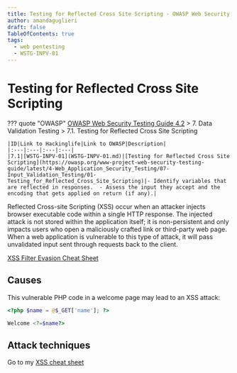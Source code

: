 ```yaml
---
title: Testing for Reflected Cross Site Scripting - OWASP Web Security Testing Guide 
author: amandaguglieri
draft: false
TableOfContents: true
tags:
  - web pentesting
  - WSTG-INPV-01
---
```




# Testing for Reflected Cross Site Scripting

??? quote "OWASP"
	[OWASP Web Security Testing Guide 4.2](index.md) > 7. Data Validation Testing > 7.1. Testing for Reflected Cross Site Scripting

	|ID|Link to Hackinglife|Link to OWASP|Description|
	|:---|:---|:---|:---|
	|7.1|[WSTG-INPV-01](WSTG-INPV-01.md)|[Testing for Reflected Cross Site Scripting](https://owasp.org/www-project-web-security-testing-guide/latest/4-Web_Application_Security_Testing/07-Input_Validation_Testing/01-Testing_for_Reflected_Cross_Site_Scripting)|- Identify variables that are reflected in responses.  - Assess the input they accept and the encoding that gets applied on return (if any).|


Reflected Cross-site Scripting (XSS) occur when an attacker injects browser executable code within a single HTTP response. The injected attack is not stored within the application itself; it is non-persistent and only impacts users who open a maliciously crafted link or third-party web page. When a web application is vulnerable to this type of attack, it will pass unvalidated input sent through requests back to the client.

[XSS Filter Evasion Cheat Sheet](https://cheatsheetseries.owasp.org/cheatsheets/XSS_Filter_Evasion_Cheat_Sheet.html)

## Causes

This vulnerable PHP code in a welcome page may lead to an XSS attack:

```php
<?php $name = @$_GET['name']; ?>

Welcome <?=$name?>

```


## Attack techniques

Go to my [XSS cheat sheet](../webexploitation/cross-site-scripting-xss.md)